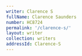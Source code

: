```yaml
---
writer: Clarence S
fullName: Clarence Saunders
number: HC8724
permalink: '/clarence-s/'
layout: writer
collection: writers
addressId: Clarence-S
---
```

